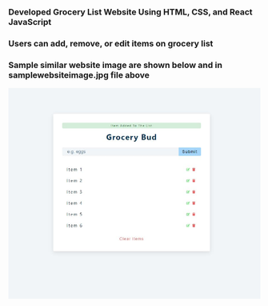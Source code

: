 ### Developed Grocery List Website Using HTML, CSS, and React JavaScript ###
### Users can add, remove, or edit items on grocery list ###
### Sample similar website image are shown below and in samplewebsiteimage.jpg file above ###
![](samplewebsiteimage.JPG)

